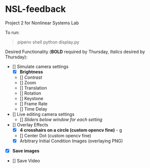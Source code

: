 # NSL-feedback
Project 2 for Nonlinear Systems Lab

To run: 

> pipenv shell 
> python display.py


Desired Functionality (**BOLD** required by Thursday, *Italics* desired by Thursday):

- [] Simulate camera settings
	- [x] **Brightness** 
	- [] *Contrast*
	- [] Zoom 
	- [] Translation
	- [] Rotation
	- [] Keystone
	- [] Frame Rate
	- [] Time Delay
- [] Live editing camera settings
	- [] *Sliders below window for each setting*
- [] Overlay Effects
	- [x] **4 crosshairs on a circle (custom opencv fine)** - g
	- [] Center Dot (custom opencv fine)
	- [x] Arbitrary Initial Condition Images (overlaying PNG)
- [x] **Save images** 
- [] Save Video


